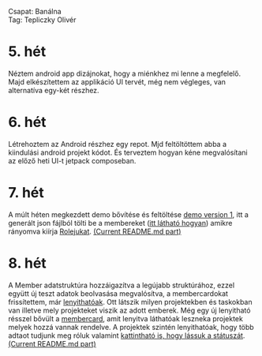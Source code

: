 Csapat: Banálna \
Tag: Tepliczky Olivér

# 5. hét
Néztem android app dizájnokat, hogy a miénkhez mi lenne a megfelelő. Majd elkészítettem az applikáció UI tervét, még nem végleges, van alternatíva egy-két részhez.
# 6. hét
Létrehoztem az Android részhez egy repot. Mjd feltöltöttem abba a kiindulási android projekt kódot. És terveztem hogyan kéne megvalósítani az előző heti UI-t jetpack composeban.
# 7. hét
A múlt héten megkezdett demo bővítése és feltöltése [demo version 1](https://github.com/BME-banalna-temalab/banalna-app/commit/ac6a79112a7ce815b1b409792d3406163852b4a3), itt a generált json fájlból tölti be a membereket ([itt látható hogyan](https://github.com/BME-banalna-temalab/banalna-app/blob/main/README.md#members-preview)) amikre rányomva kiírja [Rolejukat](https://github.com/BME-banalna-temalab/banalna-app/blob/main/demo1_toast.png).
[(Current README.md part)](https://github.com/BME-banalna-temalab/banalna-app/blob/main/README.md#members-preview)
# 8. hét
A Member adatstruktúra hozzáigazítva a legújabb struktúrához, ezzel együtt új teszt adatok beolvasása megvalósítva, a membercardokat frissítettem, már [lenyithatóak](https://github.com/BME-banalna-temalab/banalna-app/raw/main/demo2.png). Ott látszik milyen projektekben és taskokban van illetve mely projekteket viszik az adott emberek.
Még egy új lenyitható résszel bővült a [membercard](https://github.com/BME-banalna-temalab/banalna-app/raw/main/demo2_2.png), amit lenyitva láthatóak leszneka  projektek melyek hozzá vannak rendelve. A projektek szintén lenyithatóak, hogy több adtaot tudjunk meg róluk valamint [kattintható is, hogy lássuk a státuszát](https://github.com/BME-banalna-temalab/banalna-app/raw/main/demo2_toast.png).
[(Current README.md part)](https://github.com/BME-banalna-temalab/banalna-app/blob/main/README.md#updatedweek8-members-preview) 
